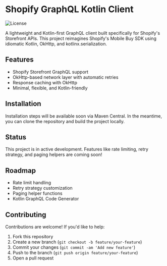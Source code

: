 # Shopify GraphQL Kotlin Client

![License](https://img.shields.io/github/license/iNoles/KotlinBuySDK)

A lightweight and Kotlin-first GraphQL client built specifically for Shopify's Storefront APIs. This project reimagines Shopify's Mobile Buy SDK using idiomatic Kotlin, OkHttp, and kotlinx.serialization.

## Features

- Shopify Storefront GraphQL support
- OkHttp-based network layer with automatic retries
- Response caching with OkHttp
- Minimal, flexible, and Kotlin-friendly

## Installation

Installation steps will be available soon via Maven Central. In the meantime, you can clone the repository and build the project locally.

## Status

This project is in active development. Features like rate limiting, retry strategy, and paging helpers are coming soon!

## Roadmap

- Rate limit handling
- Retry strategy customization
- Paging helper functions
- Kotlin GraphQL Code Generator

## Contributing

Contributions are welcome! If you'd like to help:

1. Fork this repository
2. Create a new branch (`git checkout -b feature/your-feature`)
3. Commit your changes (`git commit -am 'Add new feature'`)
4. Push to the branch (`git push origin feature/your-feature`)
5. Open a pull request
